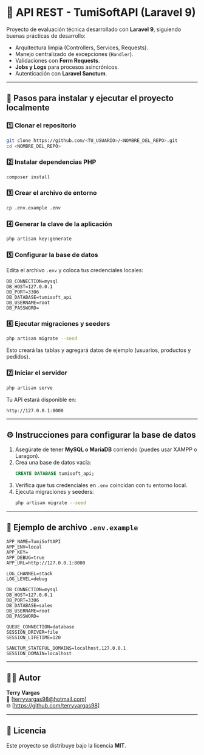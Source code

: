 # 🧩 API REST - TumiSoftAPI (Laravel 9)

Proyecto de evaluación técnica desarrollado con **Laravel 9**, siguiendo buenas prácticas de desarrollo:  
- Arquitectura limpia (Controllers, Services, Requests).  
- Manejo centralizado de excepciones (`Handler`).  
- Validaciones con **Form Requests**.  
- **Jobs y Logs** para procesos asincrónicos.  
- Autenticación con **Laravel Sanctum**.

---

## 🚀 Pasos para instalar y ejecutar el proyecto localmente

### 1️⃣ Clonar el repositorio
```bash
git clone https://github.com/<TU_USUARIO>/<NOMBRE_DEL_REPO>.git
cd <NOMBRE_DEL_REPO>
```
   
### 2️⃣ Instalar dependencias PHP
```bash
composer install
```

### 3️⃣ Crear el archivo de entorno
```bash
cp .env.example .env
```

### 4️⃣ Generar la clave de la aplicación
```bash
php artisan key:generate
```

### 5️⃣ Configurar la base de datos  
Edita el archivo `.env` y coloca tus credenciales locales:

```env
DB_CONNECTION=mysql
DB_HOST=127.0.0.1
DB_PORT=3306
DB_DATABASE=tumisoft_api
DB_USERNAME=root
DB_PASSWORD=
```

### 6️⃣ Ejecutar migraciones y seeders  
```bash
php artisan migrate --seed
```

Esto creará las tablas y agregará datos de ejemplo (usuarios, productos y pedidos).

### 7️⃣ Iniciar el servidor  
```bash
php artisan serve
```

Tu API estará disponible en:
```
http://127.0.0.1:8000
```

---

## ⚙️ Instrucciones para configurar la base de datos

1. Asegúrate de tener **MySQL o MariaDB** corriendo (puedes usar XAMPP o Laragon).  
2. Crea una base de datos vacía:
   ```sql
   CREATE DATABASE tumisoft_api;
   ```
3. Verifica que tus credenciales en `.env` coincidan con tu entorno local.  
4. Ejecuta migraciones y seeders:
   ```bash
   php artisan migrate --seed
   ```

---

## 🧩 Ejemplo de archivo `.env.example`

```env
APP_NAME=TumiSoftAPI
APP_ENV=local
APP_KEY=
APP_DEBUG=true
APP_URL=http://127.0.0.1:8000

LOG_CHANNEL=stack
LOG_LEVEL=debug

DB_CONNECTION=mysql
DB_HOST=127.0.0.1
DB_PORT=3306
DB_DATABASE=sales
DB_USERNAME=root
DB_PASSWORD=

QUEUE_CONNECTION=database
SESSION_DRIVER=file
SESSION_LIFETIME=120

SANCTUM_STATEFUL_DOMAINS=localhost,127.0.0.1
SESSION_DOMAIN=localhost
```

---

## 👨‍💻 Autor

**Terry Vargas**  
📧 [terryvargas98@hotmail.com]  
🌐 [https://github.com/terryvargas98]

---

## 📄 Licencia

Este proyecto se distribuye bajo la licencia **MIT**.
